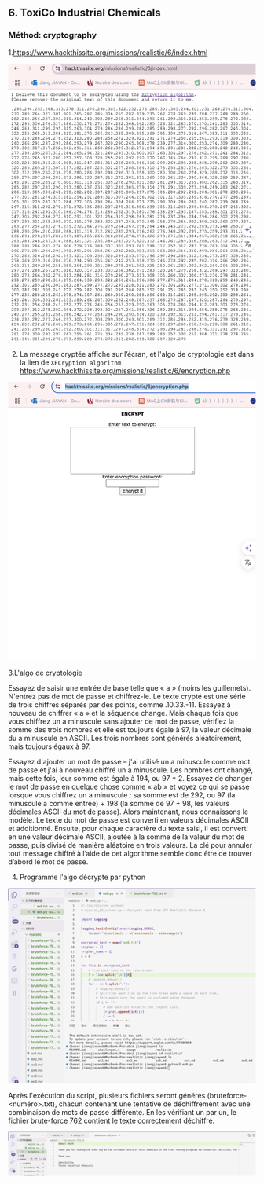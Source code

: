 ##  6. ToxiCo Industrial Chemicals
### Méthod: cryptography 

1.https://www.hackthissite.org/missions/realistic/6/index.html

![ex6](./images/ex6.1.png)

2. La message cryptée affiche sur l’écran, et l'algo de cryptologie est dans la lien de `XECryption algorithm`
https://www.hackthissite.org/missions/realistic/6/encryption.php

![ex6](./images/ex6.2.png)

3.L'algo de cryptologie 

Essayez de saisir une entrée de base telle que « a » (moins les guillemets). N'entrez pas de mot de passe et chiffrez-le. Le texte crypté est une série de trois chiffres séparés par des points, comme .10.33.-11. Essayez à nouveau de chiffrer « a » et la séquence change. Mais chaque fois que vous chiffrez un a minuscule sans ajouter de mot de passe, vérifiez la somme des trois nombres et elle est toujours égale à 97, la valeur décimale du a minuscule en ASCII. Les trois nombres sont générés aléatoirement, mais toujours égaux à 97.

Essayez d'ajouter un mot de passe – j'ai utilisé un a minuscule comme mot de passe et j'ai à nouveau chiffré un a minuscule. Les nombres ont changé, mais cette fois, leur somme est égale à 194, ou 97 * 2. Essayez de changer le mot de passe en quelque chose comme « ab » et voyez ce qui se passe lorsque vous chiffrez un a minuscule : sa somme est de 292, ou 97 (la minuscule a comme entrée) + 198 (la somme de 97 + 98, les valeurs décimales ASCII du mot de passe). Alors maintenant, nous connaissons le modèle. Le texte du mot de passe est converti en valeurs décimales ASCII et additionné. Ensuite, pour chaque caractère du texte saisi, il est converti en une valeur décimale ASCII, ajoutée à la somme de la valeur du mot de passe, puis divisé de manière aléatoire en trois valeurs. La clé pour annuler tout message chiffré à l’aide de cet algorithme semble donc être de trouver d’abord le mot de passe.

4. Programme l'algo décrypte par python

![ex6](./images/ex6.3.png)

Après l'exécution du script, plusieurs fichiers seront générés (bruteforce-<numéro>.txt), chacun contenant une tentative de déchiffrement avec une combinaison de mots de passe différente. En les vérifiant un par un, le fichier brute-force 762 contient le texte correctement déchiffré.

![ex6](./images/ex6.4.png)
